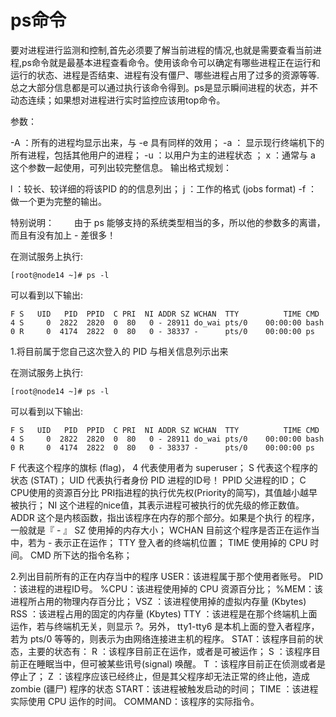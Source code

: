 # ps命令

要对进程进行监测和控制,首先必须要了解当前进程的情况,也就是需要查看当前进程,ps命令就是最基本进程查看命令。使用该命令可以确定有哪些进程正在运行和运行的状态、进程是否结束、进程有没有僵尸、哪些进程占用了过多的资源等等.总之大部分信息都是可以通过执行该命令得到。ps是显示瞬间进程的状态，并不动态连续；如果想对进程进行实时监控应该用top命令。

参数：

-A ：所有的进程均显示出来，与 -e 具有同样的效用；
-a ： 显示现行终端机下的所有进程，包括其他用户的进程；
-u ：以用户为主的进程状态 ；
x ：通常与 a 这个参数一起使用，可列出较完整信息。
输出格式规划：

l ：较长、较详细的将该PID 的的信息列出；
j ：工作的格式 (jobs format)
-f ：做一个更为完整的输出。

特别说明：
　　由于 ps 能够支持的系统类型相当的多，所以他的参数多的离谱，而且有没有加上 - 差很多！

在测试服务上执行:

```
[root@node14 ~]# ps -l
```

可以看到以下输出:

```
F S   UID   PID  PPID  C PRI  NI ADDR SZ WCHAN  TTY          TIME CMD
4 S     0  2822  2820  0  80   0 - 28911 do_wai pts/0    00:00:00 bash
0 R     0  4174  2822  0  80   0 - 38337 -      pts/0    00:00:00 ps
```


1.将目前属于您自己这次登入的 PID 与相关信息列示出来

在测试服务上执行:

```
[root@node14 ~]# ps -l
```

可以看到以下输出:

```
F S   UID   PID  PPID  C PRI  NI ADDR SZ WCHAN  TTY          TIME CMD
4 S     0  2822  2820  0  80   0 - 28911 do_wai pts/0    00:00:00 bash
0 R     0  4174  2822  0  80   0 - 38337 -      pts/0    00:00:00 ps
```

F 代表这个程序的旗标 (flag)， 4 代表使用者为 superuser；
S 代表这个程序的状态 (STAT)；
UID 代表执行者身份
PID 进程的ID号！
PPID 父进程的ID；
C CPU使用的资源百分比
PRI指进程的执行优先权(Priority的简写)，其值越小越早被执行；
NI 这个进程的nice值，其表示进程可被执行的优先级的修正数值。
ADDR 这个是内核函数，指出该程序在内存的那个部分。如果是个执行 的程序，一般就是『 - 』
SZ 使用掉的内存大小；
WCHAN 目前这个程序是否正在运作当中，若为 - 表示正在运作；
TTY 登入者的终端机位置；
TIME 使用掉的 CPU 时间。
CMD 所下达的指令名称；


2.列出目前所有的正在内存当中的程序
USER：该进程属于那个使用者账号。
PID ：该进程的进程ID号。
%CPU：该进程使用掉的 CPU 资源百分比；
%MEM：该进程所占用的物理内存百分比；
VSZ ：该进程使用掉的虚拟内存量 (Kbytes)
RSS ：该进程占用的固定的内存量 (Kbytes)
TTY ：该进程是在那个终端机上面运作，若与终端机无关，则显示 ?。另外， tty1-tty6 是本机上面的登入者程序，若为 pts/0 等等的，则表示为由网络连接进主机的程序。
STAT：该程序目前的状态，主要的状态有：
R ：该程序目前正在运作，或者是可被运作；
S ：该程序目前正在睡眠当中，但可被某些讯号(signal) 唤醒。
T ：该程序目前正在侦测或者是停止了；
Z ：该程序应该已经终止，但是其父程序却无法正常的终止他，造成 zombie (疆尸) 程序的状态
START：该进程被触发启动的时间；
TIME ：该进程实际使用 CPU 运作的时间。
 COMMAND：该程序的实际指令。